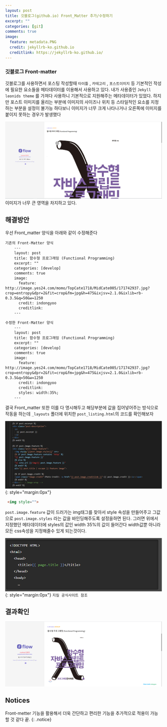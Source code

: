 ```yaml
---
layout: post
title: 깃블로그(github.io) Front_Matter 추가/수정하기
excerpt: ""
categories: [git]
comments: true
image:
  feature: metadata.PNG
  credit: jekyllrb-ko.github.io
  creditlink: https://jekyllrb-ko.github.io/
---
```


### 깃블로그 Front-matter

깃블로그를 사용하면서 포스팅 작성할때 `타이틀` , `카테고리` , `포스트이미지` 등 기본적인 작성에 필요한 요소들을 메타데이터를 이용해서 사용하고 있다. 내가 사용중인 `Jekyll leonids theme` 를 가져다 사용하니 기본적으로 지원해주는 메타데이터가 있었다. 하지만 포스트 이미지를 올리는 부분에 이미지의 사이즈나 위치 등 스타일적인 요소를 지정하는 부분을 설정이 불가능 하다보니 이미지가 너무 크게 나타나거나 오른쪽에 이미지를 붙이지 못하는 경우가 발생했다  



![Front-metter](/img/예시1.PNG)
이미지가 너무 큰 영역을 차지하고 있다.


## 해결방안

우선 Front_matter 양식을 아래와 같이 수정해준다 

```
기존의 Front-Matter 양식
    ---
    layout: post
    title: 함수형 프로그래밍 (Functional Programming)  
    excerpt: ""
    categories: [develop]
    comments: true
    image:
      feature: http://image.yes24.com/momo/TopCate1718/MidCate005/171742937.jpg?crop=entropy&dpr=2&fit=crop&fm=jpg&h=475&ixjsv=2.1.0&ixlib=rb-0.3.5&q=50&w=1250
      credit: indongyoo
      creditlink: 
    ---
```

```
수정한 Front-Matter 양식
    ---
    layout: post
    title: 함수형 프로그래밍 (Functional Programming)  
    excerpt: ""
    categories: [develop]
    comments: true
    image:
      feature: http://image.yes24.com/momo/TopCate1718/MidCate005/171742937.jpg?crop=entropy&dpr=2&fit=crop&fm=jpg&h=475&ixjsv=2.1.0&ixlib=rb-0.3.5&q=50&w=1250
      credit: indongyoo
      creditlink: 
      styles: width:35%;
    ---
```


결국 Front_matter 또한 이를 다 명시해두고 해당부분에 값을 집어넣어주는 방식으로 작동을 하는데 `_layouts` 폴더에 위치한 `post_listing.html`의 코드를 확인해보자

![post_listig.html의 일부분 ](/img/metadata/ex3.PNG){: style="margin:0px"}


~~~html
 <img style="">
~~~

`post.image.feature` 값이 드러가는 img태그를 찾아서 style 속성을 만들어주고 그값으로 `post.image.styles` 라는 값을 바인딩해주도록 설정을하면 된다. 그러면 위에서 지정했던 메타데이터에 styles의 값인 width 35%의 값이 들어간다 width값뿐 아니라 모든 css속성을 지정해줄수 있게 되는것이다.

![지킬 공식사이트 참조 ](/img/metadata/ex5.PNG){: style="margin:0px"}
`지킬 공식사이트 참조`

## 결과확인
![styles 속성을 준 결과물 ](/img/metadata/ex4.PNG)


## Notices
Front-metter 기능을 활용해서 더욱 간단하고 편리한 기능을 추가적으로 적용이 가능할 것 같다 끝.
{: .notice}